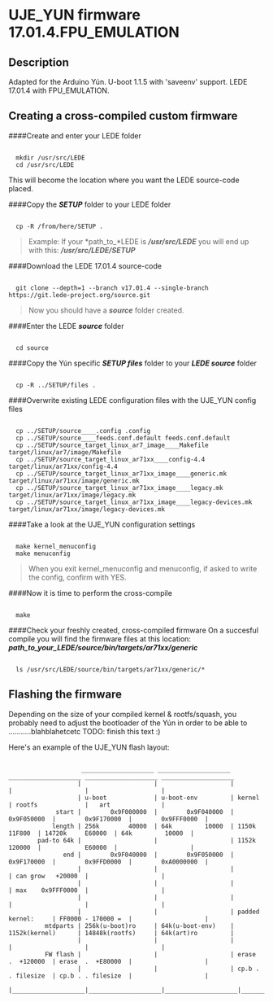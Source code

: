 # UJE_YUN firmware 17.01.4.FPU_EMULATION

## Description

Adapted for the Arduino Yún.
U-boot 1.1.5 with 'saveenv' support.
LEDE 17.01.4 with FPU_EMULATION.


## Creating a cross-compiled custom firmware

####Create and enter your LEDE folder
```

  mkdir /usr/src/LEDE
  cd /usr/src/LEDE

```
This will become the location where you want the LEDE source-code placed.


####Copy the ***SETUP*** folder to your LEDE folder
```

  cp -R /from/here/SETUP .

```
>  Example: If your *path_to_*LEDE is ***/usr/src/LEDE***
>           you will end up with this: ***/usr/src/LEDE/SETUP***


####Download the LEDE 17.01.4 source-code
```

  git clone --depth=1 --branch v17.01.4 --single-branch https://git.lede-project.org/source.git

```
>  Now you should have a ***source*** folder created.


####Enter the LEDE ***source*** folder
```

  cd source

```


####Copy the Yún specific ***SETUP files*** folder to your ***LEDE source*** folder
```

  cp -R ../SETUP/files .

```


####Overwrite existing LEDE configuration files with the UJE_YUN config files
```

  cp ../SETUP/source____.config .config
  cp ../SETUP/source____feeds.conf.default feeds.conf.default
  cp ../SETUP/source_target_linux_ar7_image____Makefile target/linux/ar7/image/Makefile
  cp ../SETUP/source_target_linux_ar71xx____config-4.4 target/linux/ar71xx/config-4.4
  cp ../SETUP/source_target_linux_ar71xx_image____generic.mk target/linux/ar71xx/image/generic.mk
  cp ../SETUP/source_target_linux_ar71xx_image____legacy.mk target/linux/ar71xx/image/legacy.mk
  cp ../SETUP/source_target_linux_ar71xx_image____legacy-devices.mk target/linux/ar71xx/image/legacy-devices.mk

```


####Take a look at the UJE_YUN configuration settings
```

  make kernel_menuconfig
  make menuconfig

```
>  When you exit kernel_menuconfig and menuconfig,
>  if asked to write the config, confirm with YES.


####Now it is time to perform the cross-compile
```

  make

```


####Check your freshly created, cross-compiled firmware
On a succesful compile you will find the firmware files at this location:
***path_to_your_LEDE/source/bin/targets/ar71xx/generic***
```

  ls /usr/src/LEDE/source/bin/targets/ar71xx/generic/*

```


## Flashing the firmware

Depending on the size of your compiled kernel & rootfs/squash,
you probably need to adjust the bootloader of the Yún
in order to be able to   ...........blahblahetcetc
    TODO:  finish this text :)
  
  
Here's an example of the UJE_YUN flash layout:
```

                    ____________________ ____________________ ____________________ ____________________ ____________________ 
                   |                    |                    |                    |                    |                    |
                   | u-boot             | u-boot-env         | kernel             | rootfs             |   art              |
             start |        0x9F000000  |        0x9F040000  |        0x9F050000  |        0x9F170000  |        0x9FFF0000  |
            length | 256k        40000  | 64k         10000  | 1150k      11F800  | 14720k     E60000  | 64k         10000  |
        pad-to 64k |                    |                    | 1152k      120000  |            E60000  |                    |
               end |        0x9F040000  |        0x9F050000  |        0x9F170000  |        0x9FFD0000  |        0xA0000000  |
                   |                    |                    |                    | can grow   +20000  |                    |
                   |                    |                    |                    | max    0x9FFF0000  |                    |
                   |                    |                    |                    |                    |                    |
                   |                    |                    | padded kernel:     | FF0000 - 170000 =  |                    |
          mtdparts | 256k(u-boot)ro     | 64k(u-boot-env)    | 1152k(kernel)      | 14848k(rootfs)     | 64k(art)ro         |
                   |                    |                    |                    |                    |                    |
          FW flash |                    |                    | erase  .  +120000  | erase  .  +E80000  |                    |
                   |                    |                    | cp.b . . filesize  | cp.b . . filesize  |                    |
                   |____________________|____________________|____________________|____________________|____________________|

```



